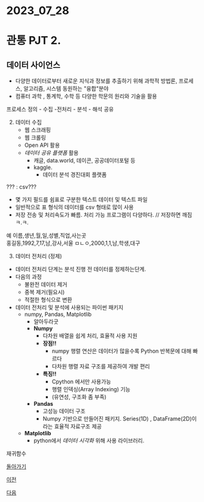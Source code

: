 # 2023_07_28

# 관통 PJT 2.

## 데이터 사이언스 
- 다양한 데이터로부터 새로운 지식과 정보를 추출하기 위해 과학적 방법론, 프로세스, 알고리즘, 시스템 동원하는 "융합"분야
- 컴퓨터 과학 , 통계학, 수학 등 다양한 학문의 원리와 기술을 활용

프로세스
정의 - 수집 -전처리 - 분석 - 해석 공유

2. 데이터 수집
   - 웹 스크래핑
   - 웹 크롤링 
   - Open API 활용
   - *데이터 공유 플랫폼* 활용
     - 캐글, data.world, 데이콘, 공공데이터포털 등 
     - kaggle.
       - 데이터 분석 경진대회 플랫폼

??? : csv???
- 몇 가지 필드를 쉼표로 구분한 텍스트 데이터 및 텍스트 파일
- 일반적으로 표 형식의 데이터를 csv 형태로 많이 사용
- 저장 전송 및 처리속도가 빠름. 처리 가능 프로그램이 다양하다. // 저장하면 깨짐 ㅋ.ㅋ.
  
예
이름,생년,월,일,성별,직업,사는곳  
홍길동,1992,7,17,남,강사,서울
ㅁㄴㅇ,2000,1,1,남,학생,대구

3. 데이터 전처리 (정제)
- 데이터 전처리 단계는 분석 진행 전 데이터를 정제하는단계.
-  다음의 과정
   -  불완전 데이터 제거
   -  중복 제거(필요시)
   -  적절한 형식으로 변환
-  데이터 전처리 및 분석에 사용되는 파이썬 패키지
   -  numpy, Pandas, Matplotlib
      -  알아두라굿
      -  **Numpy**
         -  다차원 배열을 쉽게 처리, 효율적 사용 지원
         -  **장점!!**
            -  numpy 행렬 연산은 데이터가 많을수록 Python 반복문에 대해 빠르다
            -  다차원 행렬 자료 구조를 제공하여 개발 편리
         -  **특징!!**
            -  Cpython 에서만 사용가능
            -  행렬 인덱싱(Array Indexing) 기능
            -  (유연성, 구조화 좀 부족)
      - **Pandas**
        -  고성능 데이터 구조
        -  Numpy 기반으로 만들어진 패키지. Series(1D) , DataFrame(2D)이라는 효율적 자료구조 제공
     - **Matplotlib**
       - python에서 *데이터 시각화* 위해 사용 라이브러리. 



재귀함수 













[돌아가기](../../2023년7월2023Julio.md/##20230727)

[이전](../2023_07_26/README.md)


[다음](../2023_07_28/README.md)